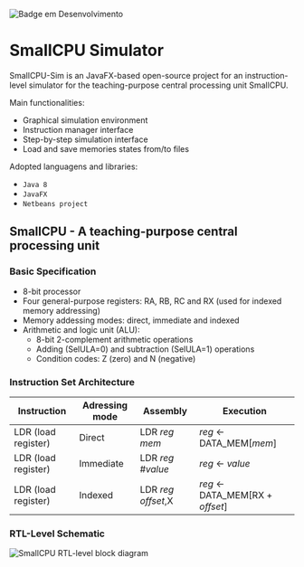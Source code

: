 ![Badge em Desenvolvimento](http://img.shields.io/static/v1?label=STATUS&message=EM%20DESENVOLVIMENTO&color=GREEN&style=for-the-badge)

# SmallCPU Simulator

SmallCPU-Sim is an JavaFX-based open-source project for an instruction-level simulator for the teaching-purpose central processing unit SmallCPU.

Main functionalities:

- Graphical simulation environment
- Instruction manager interface
- Step-by-step simulation interface
- Load and save memories states from/to files

Adopted languagens and libraries:

- `Java 8`
- `JavaFX`
- `Netbeans project`

## SmallCPU - A teaching-purpose central processing unit

### Basic Specification

- 8-bit processor
- Four general-purpose registers: RA, RB, RC and RX (used for indexed memory addressing)
- Memory addessing modes: direct, immediate and indexed
- Arithmetic and logic unit (ALU):
  - 8-bit 2-complement arithmetic operations
  - Adding (SelULA=0) and subtraction (SelULA=1) operations
  - Condition codes: Z (zero) and N (negative)

### Instruction Set Architecture

| Instruction | Adressing mode | Assembly |  Execution |
| ----------- | -------- | ---------- | -- |
| LDR (load register) | Direct | LDR _reg_ _mem_ | _reg_ ← DATA_MEM\[_mem_\] |
| LDR (load register) | Immediate | LDR _reg_ #_value_ | _reg_ ← _value_ |
| LDR (load register) | Indexed | LDR _reg_ _offset_,X | _reg_ ← DATA_MEM\[RX + _offset_\] |


### RTL-Level Schematic

![SmallCPU RTL-level block diagram](https://user-images.githubusercontent.com/27533879/151595348-9dbd5bc9-4ce2-44da-98b2-ff6834ef27e8.png)
